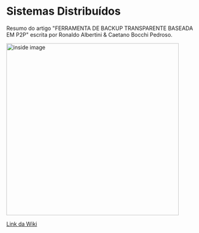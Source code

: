# Sistemas Distribuídos
Resumo do artigo "FERRAMENTA DE BACKUP TRANSPARENTE BASEADA EM P2P" escrita por Ronaldo Albertini &amp; Caetano Bocchi Pedroso.<br>

<img alt="inside image" src="https://encrypted-tbn0.gstatic.com/images?q=tbn:ANd9GcRjRQrDKcnY_MrOhQzUW8BwA2OhxVgIZEwV2A&usqp=CAU" width="450px">

[Link da Wiki](https://github.com/Arthur756/Sistemas-distribuidos/wiki/Resumo---Ferramenta-de-Backup-Transparente-Baseada-em-P2P)
